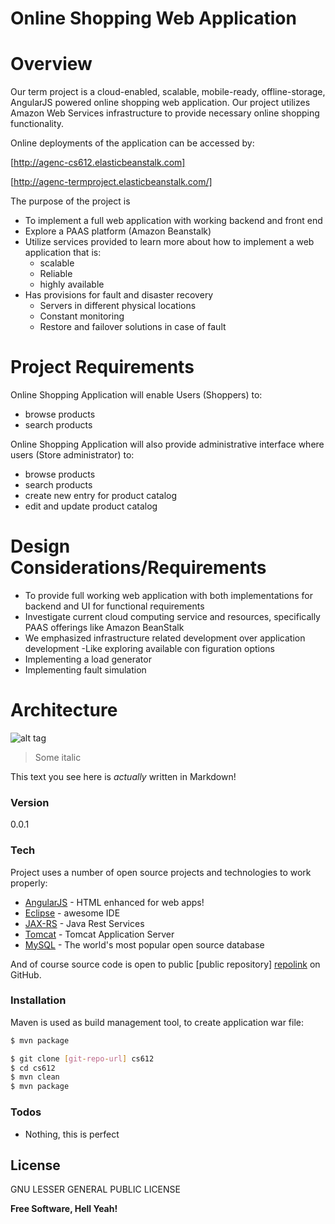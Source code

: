 



# Online Shopping Web Application
# Overview
Our term project is a cloud-enabled, scalable, mobile-ready, offline-storage, AngularJS powered online shopping web application. Our project utilizes Amazon Web Services infrastructure to provide necessary online shopping functionality.

Online deployments of the application can be accessed by:

[http://agenc-cs612.elasticbeanstalk.com]

[http://agenc-termproject.elasticbeanstalk.com/]

The purpose of the project is
 - To implement a full web application with working backend and front end
 - Explore a PAAS platform (Amazon Beanstalk)
 - Utilize services provided to learn more about how to implement a web application that is:
    - scalable
    - Reliable
    - highly available 
- Has provisions for fault and disaster recovery
    - Servers in different physical locations
    - Constant monitoring
    - Restore and failover solutions in case of fault

# Project Requirements
Online Shopping Application will enable Users (Shoppers) to:
-  browse products
-  search  products

Online Shopping Application will also provide administrative interface where users (Store administrator) to:
-  browse products
-  search  products
-  create new entry for product catalog
-  edit and update product catalog

# Design Considerations/Requirements
- To provide full working web application with both implementations for backend and  UI for functional requirements
 - Investigate current cloud computing service and resources, specifically PAAS offerings like Amazon BeanStalk
 - We emphasized infrastructure related development over application development
 -Like exploring available con figuration options
 - Implementing a load generator
 - Implementing fault simulation

# Architecture
![alt tag](https://raw.github.com/attilagenc/cs612/master/img/architecture.png)


> Some italic


This text you see here is *actually* written in Markdown! 

### Version
0.0.1

### Tech

Project uses a number of open source projects and technologies to work properly:

* [AngularJS] - HTML enhanced for web apps!
* [Eclipse] - awesome IDE
* [JAX-RS] - Java Rest Services
* [Tomcat] - Tomcat Application Server
* [MySQL] - The world's most popular open source database


And of course source code is open to public [public repository] [repolink]
 on GitHub.

### Installation

Maven is used as build management tool, to create application war file:

```sh
$ mvn package
```

```sh
$ git clone [git-repo-url] cs612
$ cd cs612
$ mvn clean
$ mvn package
```
### Todos

 - Nothing, this is perfect

License
----

GNU LESSER GENERAL PUBLIC LICENSE


**Free Software, Hell Yeah!**

[//]: # (These are reference links used in the body of this note and get stripped out when the markdown processor does its job. There is no need to format nicely because it shouldn't be seen. Thanks SO - http://stackoverflow.com/questions/4823468/store-comments-in-markdown-syntax)


   [http://agenc-cs612.elasticbeanstalk.com]: <http://agenc-cs612.elasticbeanstalk.com/>
   [http://agenc-termproject.elasticbeanstalk.com/]: <http://agenc-termproject.elasticbeanstalk.com/>
   [git-repo-url]: <https:/github.com/attilagenc/cs612.git>
   [node.js]: <http://nodejs.org>
   [AngularJS]: <http://angularjs.org>
   [repolink]: <https://github.com/attilagenc/cs612>
   [git-repo-url]: <https://github.com/attilagenc/cs612.git>
   [Eclipse]:<http://www.eclipse.org/>
   [MySQL]:<https://www.mysql.com/>
   [Tomcat]:<http://tomcat.apache.org/>
   [JAX-RS]:<https://jax-rs-spec.java.net/>



